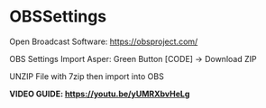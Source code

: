 # OBSSettings
Open Broadcast Software: https://obsproject.com/

OBS Settings Import Asper: Green Button [CODE] -> Download ZIP

UNZIP File with 7zip then import into OBS

<b>VIDEO GUIDE: https://youtu.be/yUMRXbvHeLg</b>
